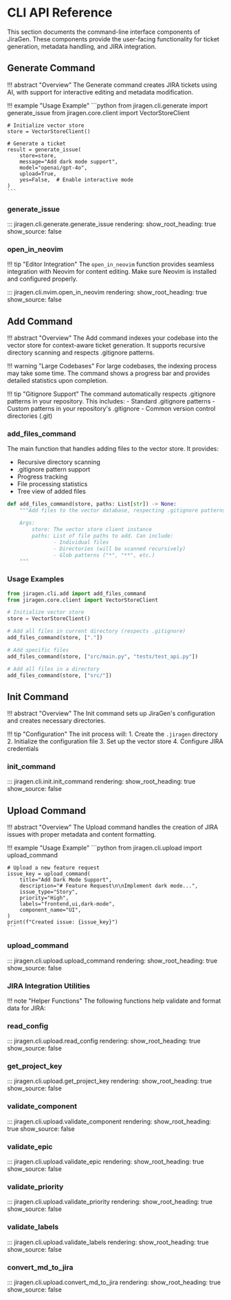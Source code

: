 # CLI API Reference

This section documents the command-line interface components of JiraGen. These components provide the user-facing functionality for ticket generation, metadata handling, and JIRA integration.

## Generate Command

!!! abstract "Overview"
    The Generate command creates JIRA tickets using AI, with support for interactive editing and metadata modification.

!!! example "Usage Example"
    ```python
    from jiragen.cli.generate import generate_issue
    from jiragen.core.client import VectorStoreClient

    # Initialize vector store
    store = VectorStoreClient()

    # Generate a ticket
    result = generate_issue(
        store=store,
        message="Add dark mode support",
        model="openai/gpt-4o",
        upload=True,
        yes=False,  # Enable interactive mode
    )
    ```

### generate_issue

::: jiragen.cli.generate.generate_issue
    rendering:
      show_root_heading: true
      show_source: false

### open_in_neovim

!!! tip "Editor Integration"
    The `open_in_neovim` function provides seamless integration with Neovim for content editing. Make sure Neovim is installed and configured properly.

::: jiragen.cli.nvim.open_in_neovim
    rendering:
      show_root_heading: true
      show_source: false

## Add Command

!!! abstract "Overview"
    The Add command indexes your codebase into the vector store for context-aware ticket generation. It supports recursive directory scanning and respects .gitignore patterns.

!!! warning "Large Codebases"
    For large codebases, the indexing process may take some time. The command shows a progress bar and provides detailed statistics upon completion.

!!! tip "Gitignore Support"
    The command automatically respects .gitignore patterns in your repository. This includes:
    - Standard .gitignore patterns
    - Custom patterns in your repository's .gitignore
    - Common version control directories (.git)

### add_files_command

The main function that handles adding files to the vector store. It provides:
- Recursive directory scanning
- .gitignore pattern support
- Progress tracking
- File processing statistics
- Tree view of added files

```python
def add_files_command(store, paths: List[str]) -> None:
    """Add files to the vector database, respecting .gitignore patterns.

    Args:
        store: The vector store client instance
        paths: List of file paths to add. Can include:
               - Individual files
               - Directories (will be scanned recursively)
               - Glob patterns ("*", "**", etc.)
    """
```

### Usage Examples

```python
from jiragen.cli.add import add_files_command
from jiragen.core.client import VectorStoreClient

# Initialize vector store
store = VectorStoreClient()

# Add all files in current directory (respects .gitignore)
add_files_command(store, ["."])

# Add specific files
add_files_command(store, ["src/main.py", "tests/test_api.py"])

# Add all files in a directory
add_files_command(store, ["src/"])
```

## Init Command

!!! abstract "Overview"
    The Init command sets up JiraGen's configuration and creates necessary directories.

!!! tip "Configuration"
    The init process will:
    1. Create the `.jiragen` directory
    2. Initialize the configuration file
    3. Set up the vector store
    4. Configure JIRA credentials

### init_command

::: jiragen.cli.init.init_command
    rendering:
      show_root_heading: true
      show_source: false

## Upload Command

!!! abstract "Overview"
    The Upload command handles the creation of JIRA issues with proper metadata and content formatting.

!!! example "Usage Example"
    ```python
    from jiragen.cli.upload import upload_command

    # Upload a new feature request
    issue_key = upload_command(
        title="Add Dark Mode Support",
        description="# Feature Request\n\nImplement dark mode...",
        issue_type="Story",
        priority="High",
        labels="frontend,ui,dark-mode",
        component_name="UI",
    )
    print(f"Created issue: {issue_key}")
    ```

### upload_command

::: jiragen.cli.upload.upload_command
    rendering:
      show_root_heading: true
      show_source: false

### JIRA Integration Utilities

!!! note "Helper Functions"
    The following functions help validate and format data for JIRA:

### read_config

::: jiragen.cli.upload.read_config
    rendering:
      show_root_heading: true
      show_source: false

### get_project_key

::: jiragen.cli.upload.get_project_key
    rendering:
      show_root_heading: true
      show_source: false

### validate_component

::: jiragen.cli.upload.validate_component
    rendering:
      show_root_heading: true
      show_source: false

### validate_epic

::: jiragen.cli.upload.validate_epic
    rendering:
      show_root_heading: true
      show_source: false

### validate_priority

::: jiragen.cli.upload.validate_priority
    rendering:
      show_root_heading: true
      show_source: false

### validate_labels

::: jiragen.cli.upload.validate_labels
    rendering:
      show_root_heading: true
      show_source: false

### convert_md_to_jira

::: jiragen.cli.upload.convert_md_to_jira
    rendering:
      show_root_heading: true
      show_source: false
